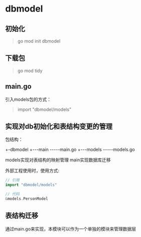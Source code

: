 # dbmodel

## 初始化

> go mod init dbmodel


## 下载包

> go mod tidy

## main.go

引入models包的方式：
> import "dbmodel/models"


## 实现对db初始化和表结构变更的管理

包结构：

+-dbmodel
+---main
-----main.go
+---models
-----models.go

models实现对表结构的映射管理
main实现数据库迁移

外部工程使用时，使用方式:

```go
// 引用
import "dbmodel/models"

// 代码
&models.PersonModel

```

## 表结构迁移

通过main.go来实现，本模块可以作为一个单独的模块来管理数据层
